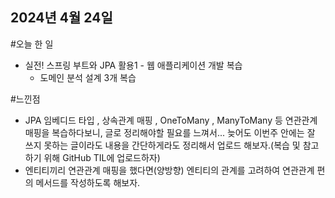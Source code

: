 ## 2024년 4월 24일
#오늘 한 일
* 실전! 스프링 부트와 JPA 활용1 - 웹 애플리케이션 개발 복습
  * 도메인 분석 설계 3개 복습

  
#느낀점
* JPA 임베디드 타입 , 상속관계 매핑 , OneToMany , ManyToMany 등 연관관계 매핑을 복습하다보니, 글로 정리해야할 필요를 느껴서... 늦어도 이번주 안에는 잘 쓰지 못하는 글이라도 내용을 간단하게라도 정리해서 업로드 해보자.(복습 및 참고하기 위해 GitHub TIL에 업로드하자)
* 엔티티끼리 연관관계 매핑을 했다면(양방향) 엔티티의 관계를 고려하여 연관관계 편의 메서드를 작성하도록 해보자.

    
